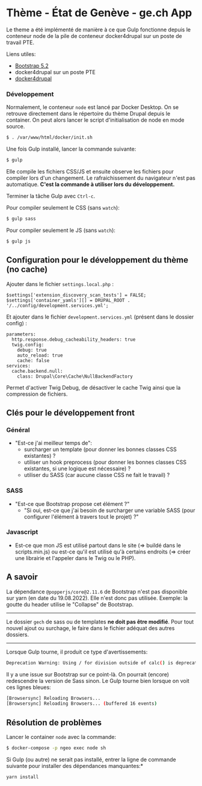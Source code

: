 # Thème - État de Genève - ge.ch App 

Le theme a été implémenté de manière à ce que Gulp fonctionne depuis le conteneur node de la pile de conteneur docker4drupal sur un poste de travail PTE.

Liens utiles:
- [Bootstrap 5.2](https://getbootstrap.com/docs/5.2)
- docker4drupal sur un poste PTE
- [docker4drupal](https://github.com/wodby/docker4drupal)

### Développement

Normalement, le conteneur `node` est lancé par Docker Desktop.
On se retrouve directement dans le répertoire du thème Drupal depuis le container.
On peut alors lancer le script d'initialisation de node en mode source.
```bash
$ . /var/www/html/docker/init.sh
```

Une fois Gulp installé, lancer la commande suivante:
```bash
$ gulp
```
Elle compile les fichiers CSS/JS et ensuite observe les fichiers pour compiler lors d'un changement.
Le rafraichissement du navigateur n'est pas automatique.
**C'est la commande à utiliser lors du développement.**

Terminer la tâche Gulp avec `Ctrl-c`.


Pour compiler seulement le CSS (sans `watch`):
```bash
$ gulp sass
```

Pour compiler seulement le JS (sans `watch`):
```bash
$ gulp js
```

## Configuration pour le développement du thème (no cache)

Ajouter dans le fichier `settings.local.php` :
```
$settings['extension_discovery_scan_tests'] = FALSE;
$settings['container_yamls'][] = DRUPAL_ROOT . '/../config/development.services.yml';
```

Et ajouter dans le fichier `development.services.yml` (présent dans le dossier config) :
```
parameters:
  http.response.debug_cacheability_headers: true
  twig.config:
    debug: true
    auto_reload: true
    cache: false
services:
  cache.backend.null:
    class: Drupal\Core\Cache\NullBackendFactory
```
Permet d'activer Twig Debug, de désactiver le cache Twig ainsi que la compression de fichiers.

## Clés pour le développement front

### Général
- "Est-ce j'ai meilleur temps de":
  - surcharger un template (pour donner les bonnes classes CSS existantes) ?
  - utiliser un hook preprocess (pour donner les bonnes classes CSS existantes, si une logique est nécessaire) ?
  - utiliser du SASS (car aucune classe CSS ne fait le travail) ?

### SASS
- "Est-ce que Bootstrap propose cet élément ?"
    - "Si oui, est-ce que j'ai besoin de surcharger une variable SASS (pour configurer l'élément à travers tout le projet) ?"

### Javascript
- Est-ce que mon JS est utilisé partout dans le site (=> buildé dans le scripts.min.js) ou 
  est-ce qu'il est utilisé qu'à certains endroits (=> créer une librairie et l'appeler dans le Twig ou le PHP).

## A savoir

La dépendance `@popperjs/core@2.11.6` de Bootstrap n'est pas disponible sur yarn (en date du 19.08.2022).
Elle n'est donc pas utilisée. Exemple: la goutte du header utilise le "Collapse" de Bootstrap.

---

Le dossier `gech` de sass ou de templates **ne doit pas être modifié**.
Pour tout nouvel ajout ou surchage, le faire dans le fichier adéquat des autres dossiers.

---

Lorsque Gulp tourne, il produit ce type d'avertissements:
```bash
Deprecation Warning: Using / for division outside of calc() is deprecated and will be removed in Dart Sass 2.0.0.
```
Il y a une issue sur Bootstrap sur ce point-là. On pourrait (encore) redescendre la version de Sass sinon.
Le Gulp tourne bien lorsque on voit ces lignes bleues:
```bash
[Browsersync] Reloading Browsers...
[Browsersync] Reloading Browsers... (buffered 16 events)
```


## Résolution de problèmes

Lancer le container `node` avec la commande:
```bash
$ docker-compose -p ngeo exec node sh
```

Si Gulp (ou autre) ne serait pas installé, entrer la ligne de commande suivante pour installer des dépendances manquantes:*
```bash
yarn install
```
